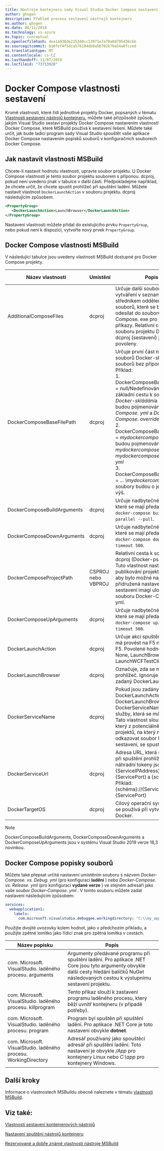 ```yaml
---
title: Nástroje kontejneru sady Visual Studio Docker Compose nastavení sestavení
author: ghogen
description: Přehled procesu sestavení nástrojů kontejneru
ms.author: ghogen
ms.date: 08/12/2019
ms.technology: vs-azure
ms.topic: conceptual
ms.openlocfilehash: 4ea1a936de215340cc13971e7a70a8d795d36cbb
ms.sourcegitcommit: ba0fef4f5dca576104db9a5b702670a54a0fcced
ms.translationtype: MT
ms.contentlocale: cs-CZ
ms.lasthandoff: 11/07/2019
ms.locfileid: "73713928"
---
```

# <a name="docker-compose-build-properties"></a>Docker Compose vlastnosti sestavení

Kromě vlastností, které řídí jednotlivé projekty Docker, popsaných v tématu [Vlastnosti sestavení nástrojů kontejneru](container-msbuild-properties.md), můžete také přizpůsobit způsob, jakým Visual Studio sestaví projekty Docker Compose nastavením vlastností Docker Compose, které MSBuild používá k sestavení řešení. Můžete také určit, jak bude ladicí program sady Visual Studio spouštět vaše aplikace Docker Compose nastavením popisků souborů v konfiguračních souborech Docker Compose.

## <a name="how-to-set-the-msbuild-properties"></a>Jak nastavit vlastnosti MSBuild

Chcete-li nastavit hodnotu vlastnosti, upravte soubor projektu. U Docker Compose vlastností je tento soubor projektu souborem s příponou. dcproj, pokud není uvedeno jinak v tabulce v další části. Předpokládejme například, že chcete určit, že chcete spustit prohlížeč při spuštění ladění. Můžete nastavit vlastnost `DockerLaunchAction` v souboru projektu. dcproj následujícím způsobem.

```xml
<PropertyGroup>
   <DockerLaunchAction>LaunchBrowser</DockerLaunchAction>
</PropertyGroup>
```

Nastavení vlastnosti můžete přidat do existujícího prvku `PropertyGroup`, nebo pokud není k dispozici, vytvořte nový prvek `PropertyGroup`.

## <a name="docker-compose-msbuild-properties"></a>Docker Compose vlastnosti MSBuild

V následující tabulce jsou uvedeny vlastnosti MSBuild dostupné pro Docker Compose projekty.

| Název vlastnosti | Umístění | Popis | Výchozí hodnota  |
|---------------|----------|-------------|----------------|
|AdditionalComposeFiles|dcproj|Určuje další soubory pro vytváření v seznamu středníkem oddělených souborů, které se budou odesílat do souboru Docker-Compose. exe pro všechny příkazy. Relativní cesty ze souboru projektu Docker-dcproj (sestavení) jsou povoleny.|-|
|DockerComposeBaseFilePath|dcproj|Určuje první část názvů souborů Docker-skládání souborů bez přípony *. yml* . Příklad: <br>1. DockerComposeBaseFilePath = null/Nedefinováno: použijte základní cestu k souboru *Docker-skládání*a soubory budou pojmenovány *Docker-Compose. yml* a *Docker-Compose. override. yml*<br>2. DockerComposeBaseFilePath = *mydockercompose*: soubory budou pojmenovány *mydockercompose. yml* a *mydockercompose. override. yml*<br> 3. DockerComposeBaseFilePath = *... \mydockercompose*: soubory budou o jednu úroveň výš. |Docker-Compose|
|DockerComposeBuildArguments|dcproj|Určuje nadbytečné parametry, které se mají předat příkazu `docker-compose build`. Třeba `--parallel --pull`. |
|DockerComposeDownArguments|dcproj|Určuje nadbytečné parametry, které se mají předat příkazu `docker-compose down`. Třeba `--timeout 500`.|-|  
|DockerComposeProjectPath|CSPROJ nebo VBPROJ|Relativní cesta k souboru dcproj (Docker-psací projekt). Tuto vlastnost nastavte při publikování projektu služby, aby bylo možné najít přidružená nastavení pro sestavení imagí uložená v souboru Docker-Compose. yml.|-|
|DockerComposeUpArguments|dcproj|Určuje nadbytečné parametry, které se mají předat příkazu `docker-compose up`. Třeba `--timeout 500`.|-|
|DockerLaunchAction| dcproj | Určuje akci spuštění, která se má provést na F5 nebo CTRL + F5.  Povolené hodnoty jsou None, LaunchBrowser a LaunchWCFTestClient.|Žádné|
|DockerLaunchBrowser| dcproj | Označuje, zda se má spustit prohlížeč. Ignoruje se, pokud je zadaný DockerLaunchAction. | False |
|DockerServiceName| dcproj|Pokud jsou zadány DockerLaunchAction nebo DockerLaunchBrowser, pak DockerServiceName je název služby, která se má spustit.  Tato vlastnost slouží k určení, který z potenciálně mnoho projektů, na který může odkazovat soubor Docker-na sestavení, se spustí.|-|
|DockerServiceUrl| dcproj | Adresa URL, která se má použít při spuštění prohlížeče.  Platné náhradní tokeny jsou {ServiceIPAddress}, {ServicePort} a {schéma}.  Příklad: {schéma}://{ServiceIPAddress}: {ServicePort}|-|
|DockerTargetOS| dcproj | Cílový operační systém, který se používá při vytváření image Docker.|-|

> [!NOTE]
> DockerComposeBuildArguments, DockerComposeDownArguments a DockerComposeUpArguments jsou v systému Visual Studio 2019 verze 16,3 novinkou.

## <a name="docker-compose-file-labels"></a>Docker Compose popisky souborů

Můžete také přepsat určitá nastavení umístěním souboru s názvem *Docker-Compose. vs. Debug. yml* (pro konfiguraci **ladění** ) nebo *Docker-Compose. vs. Release. yml* (pro konfiguraci **vydané verze** ) ve stejném adresáři jako vaše  *soubor Docker-Compose. yml* .  V tomto souboru můžete zadat nastavení následujícím způsobem:

```yml
services:
  webapplication1:
    labels:
      com.microsoft.visualstudio.debuggee.workingdirectory: "C:\\my_app_folder"
```

Použijte dvojité uvozovky kolem hodnot, jako v předchozím příkladu, a použijte zpětné lomítko jako řídicí znak pro zpětná lomítka v cestách.

|Název popisku|Popis|
|----------|-----------|
|com. Microsoft. VisualStudio. laděného procesu. arguments|Argumenty předávané programu při spuštění ladění. Pro aplikace .NET Core jsou tyto argumenty obvykle další cesty hledání balíčků NuGet následovaných cestou k výstupnímu sestavení projektu.|
|com. Microsoft. VisualStudio. laděného procesu. killprogram|Tento příkaz slouží k zastavení programu laděného procesu, který běží uvnitř kontejneru (v případě potřeby).|
|com. Microsoft. VisualStudio. laděného procesu. program|Program byl spuštěn při spuštění ladění. Pro aplikace .NET Core je toto nastavení obvykle **dotnet**.|
|com. Microsoft. VisualStudio. laděného procesu. WorkingDirectory|Adresář používaný jako spouštěcí adresář při spuštění ladění. Toto nastavení je obvykle */App* pro kontejnery Linux nebo *C:\app* pro kontejnery Windows.|

## <a name="next-steps"></a>Další kroky

Informace o vlastnostech MSBuildu obecně naleznete v tématu [vlastnosti MSBuild](../msbuild/msbuild-properties.md).

## <a name="see-also"></a>Viz také:

[Vlastnosti sestavení kontejnerových nástrojů](container-msbuild-properties.md)

[Nastavení spuštění nástrojů kontejneru](container-launch-settings.md)

[Rezervované a dobře známé vlastnosti nástroje MSBuild](../msbuild/msbuild-reserved-and-well-known-properties.md)

